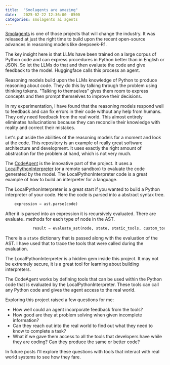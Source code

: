 ```yaml
---
title:  "Smolagents are amazing"
date:   2025-02-22 12:36:00 -0500
categories: smolagents ai agents
---
```


[Smolagents](https://github.com/huggingface/smolagents) is one of those projects
that will change the industry. It was released at just the right time to build
upon the recent open-source advances in reasoning models like deepseek-R1.

The key insight here is that LLMs have been trained on a large corpus of Python
code and can express procedures in Python better than in English or JSON.  So let
the LLMs do that and then evaluate the code and give feedback to the model.  Huggingface
calls this process an agent.

Reasoning models build upon the LLMs knowledge of Python to produce reasoning about code.
They do this by talking through the problem using thinking tokens. "Talking to themselves"
gives them room to express concepts and then prompt themselves to improve their decisions.

In my experimentation, I have found that the reasoning models respond well to feedback
and can fix errors in their code without any help from humans.  They only need feedback
from the real world.   This almost entirely eliminates hallucinations because they can reconcile
their knowledge with reality and correct their mistakes.

Let's put aside the abilities of the reasoning models for a moment and look at the code.
This repository is an example of really great software architecture and development. It uses
exactly the right amount of abstraction for the problem at hand, which is not very much.

The
[CodeAgent](https://github.com/huggingface/smolagents/blob/7927bcaea90d882c1c56261a6ea5c5ab88c0e766/src/smolagents/agents.py#L1119)
is the innovative part of the project.  It uses a
[LocalPythonInterpreter](https://github.com/huggingface/smolagents/blob/main/src/smolagents/local_python_executor.py)
(or a remote sandbox) to evaluate the code generated by the model.  The LocalPythonInterpreter
code is a great example of how to build an interpreter for a language.

The LocalPythonInterpreter is a great start if you wanted to build a Python
interpreter of your code. Here the code is parsed into a abstract syntax tree.

```python
    expression = ast.parse(code)
```

After it is parsed into an expression it is recursively evaluated.  There are
evaluate_<type> methods for each type of node in the AST.

```python
            result = evaluate_ast(node, state, static_tools, custom_tools, authorized_imports)

```

There is a `state` dictionary that is passed along with the evaluation of the
AST.  I have used that to trace the tools that were called during the
evaluation.

The LocalPythonInterpreter is a hidden gem inside this project.  It may not be
extremely secure, it is a great tool for learning about building interpreters.


The CodeAgent works by defining tools that can be used within the Python code
that is evaluated by the LocalPythonInterpreter.  These tools can call any Python
code and gives the agent access to the real world.


Exploring this project raised a few questions for me:

* How well could an agent incorporate feedback from the tools?
* How good are they at problem solving when given incomplete information?
* Can they reach out into the real world to find out what they need to know to complete a task?
* What if we gave them access to all the tools that developers have while they are coding?  Can they produce the same or better code?

In future posts I'll explore these questions with tools that interact with real world systems to see how they fare.

